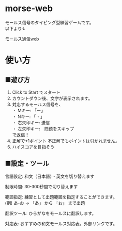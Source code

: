 # morse-web
モールス信号のタイピング型練習ゲームです。  
以下より↓  

[モールス通信web](https://toripppppy.github.io/morse-web/morse.html)

# 使い方
## ■遊び方
1. Click to Start でスタート
2. カウントダウン後、文字が表示されます。
3. 対応するモールス信号を、  
・ Mキー: 「ー」  
・ Nキー: 「・」  
・ 右矢印キー: 送信  
・ 左矢印キー:　問題をスキップ  
で返信！
4. 正解で+1ポイント 不正解でもポイントは引かれません。
5. ハイスコアを目指そう

## ■設定・ツール
言語設定: 和文（日本語）・英文を切り替えます  

制限時間: 30-300秒間で切り替えます  

範囲指定: 練習として出題範囲を指定することができます。  
  (例) あ-お → 「あ」 から 「お」 まで出題　　
  
翻訳ツール: ひらがなをモールスに翻訳します。　　

対応表: おすすめの和文モールス対応表。外部リンクです。　　
